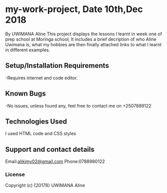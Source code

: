# my-work-project, Date 10th,Dec 2018
By UWIMANA Aline
This project displays the lessons I learnt in week one of prep school at Moringa school; It includes a brief decription of who Aline Uwimana is, what my hobbies are then finally attached links to what I learnt in different examples.
## Setup/Installation Requirements
-Requires internet and code editor.
## Known Bugs
-No issues, unless found any, feel free to contact me on +2507889122
## Technologies Used
I used HTML code and CSS styles
## Support and contact details
 Email:alikimy02@gmail.com
 Phone:0788980122
### License
Copyright (c) {20178} UWIMANA Aline
  
